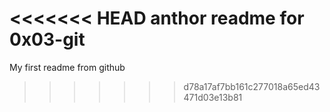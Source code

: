 <<<<<<< HEAD
anthor readme for 0x03-git
=======
My first readme
from github 
>>>>>>> d78a17af7bb161c277018a65ed43471d03e13b81
